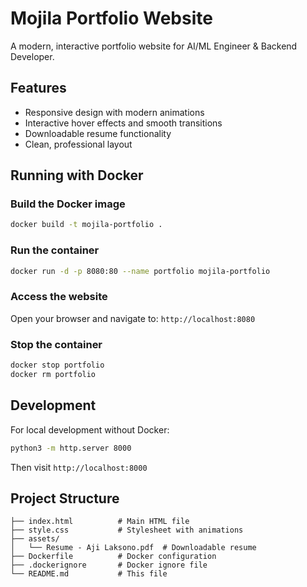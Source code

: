 # Mojila Portfolio Website

A modern, interactive portfolio website for AI/ML Engineer & Backend Developer.

## Features

- Responsive design with modern animations
- Interactive hover effects and smooth transitions
- Downloadable resume functionality
- Clean, professional layout

## Running with Docker

### Build the Docker image
```bash
docker build -t mojila-portfolio .
```

### Run the container
```bash
docker run -d -p 8080:80 --name portfolio mojila-portfolio
```

### Access the website
Open your browser and navigate to: `http://localhost:8080`

### Stop the container
```bash
docker stop portfolio
docker rm portfolio
```

## Development

For local development without Docker:
```bash
python3 -m http.server 8000
```
Then visit `http://localhost:8000`

## Project Structure

```
├── index.html          # Main HTML file
├── style.css           # Stylesheet with animations
├── assets/
│   └── Resume - Aji Laksono.pdf  # Downloadable resume
├── Dockerfile          # Docker configuration
├── .dockerignore       # Docker ignore file
└── README.md           # This file
```